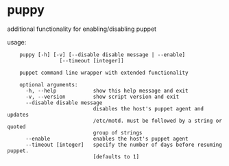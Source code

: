 puppy
=====

additional functionality for enabling/disabling puppet

usage:

        puppy [-h] [-v] [--disable disable message | --enable]
                     [--timeout [integer]]

        puppet command line wrapper with extended functionality

        optional arguments:
          -h, --help            show this help message and exit
          -v, --version         show script version and exit
          --disable disable message
                                disables the host's puppet agent and updates
                                /etc/motd. must be followed by a string or quoted
                                group of strings
          --enable              enables the host's puppet agent
          --timeout [integer]   specify the number of days before resuming puppet.
                                [defaults to 1]
